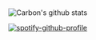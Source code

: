 ### 
![Carbon's github stats](https://github-readme-stats.vercel.app/api?username=CarbonUwU&show_icons=true&count_private=true&theme=midnight-purple)

[![spotify-github-profile](https://spotify-github-profile.vercel.app/api/view?uid=aestheticcarbon&cover_image=true&theme=default)](https://spotify-github-profile.vercel.app/api/view?uid=aestheticcarbon&redirect=true)

